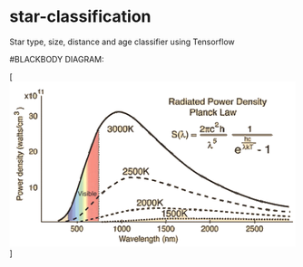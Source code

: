 # star-classification
Star type, size, distance and age classifier using Tensorflow


#BLACKBODY DIAGRAM:

[![0](blackbody.gif)]
